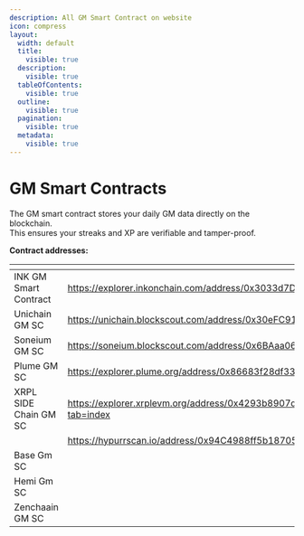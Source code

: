 ```yaml
---
description: All GM Smart Contract on website
icon: compress
layout:
  width: default
  title:
    visible: true
  description:
    visible: true
  tableOfContents:
    visible: true
  outline:
    visible: true
  pagination:
    visible: true
  metadata:
    visible: true
---
```


# GM Smart Contracts

The GM smart contract stores your daily GM data directly on the blockchain.\
This ensures your streaks and XP are verifiable and tamper-proof.

**Contract addresses:**

<table data-view="cards"><thead><tr><th></th><th data-type="content-ref"></th><th data-hidden data-card-cover data-type="image"></th></tr></thead><tbody><tr><td> INK GM Smart Contract </td><td><a href="https://explorer.inkonchain.com/address/0x3033d7DED400547D6442c55159Da5c61f2721633">https://explorer.inkonchain.com/address/0x3033d7DED400547D6442c55159Da5c61f2721633</a></td><td><a href="../.gitbook/assets/ink.jpg">ink.jpg</a></td></tr><tr><td>Unichain GM SC</td><td><a href="https://unichain.blockscout.com/address/0x30eFC910A135d73016A788fDd9A9e8b022dea208">https://unichain.blockscout.com/address/0x30eFC910A135d73016A788fDd9A9e8b022dea208</a></td><td><a href="../.gitbook/assets/Unichain.jpg">Unichain.jpg</a></td></tr><tr><td>Soneium GM SC</td><td><a href="https://soneium.blockscout.com/address/0x6BAaa0653e53F92e11316973bfC1fc8291Fc6f58">https://soneium.blockscout.com/address/0x6BAaa0653e53F92e11316973bfC1fc8291Fc6f58</a></td><td><a href="../.gitbook/assets/soneium.jpg">soneium.jpg</a></td></tr><tr><td>Plume GM SC</td><td><a href="https://explorer.plume.org/address/0x86683f28df33aDCd1cAdC815855102C1685731FC">https://explorer.plume.org/address/0x86683f28df33aDCd1cAdC815855102C1685731FC</a></td><td><a href="../.gitbook/assets/plume.jpg">plume.jpg</a></td></tr><tr><td>XRPL SIDE Chain GM SC</td><td><a href="https://explorer.xrplevm.org/address/0x4293b8907d403b397A4050ebc92a4722aa600720?tab=index">https://explorer.xrplevm.org/address/0x4293b8907d403b397A4050ebc92a4722aa600720?tab=index</a></td><td><a href="../.gitbook/assets/xrp.jpeg">xrp.jpeg</a></td></tr><tr><td></td><td><a href="https://hypurrscan.io/address/0x94C4988ff5b187051187f69Ed75172A7C7962E0a">https://hypurrscan.io/address/0x94C4988ff5b187051187f69Ed75172A7C7962E0a</a></td><td><a href="../.gitbook/assets/Hyperliquid.png">Hyperliquid.png</a></td></tr><tr><td>Base Gm SC</td><td></td><td><a href="../.gitbook/assets/base.jpg">base.jpg</a></td></tr><tr><td>Hemi Gm SC</td><td></td><td><a href="../.gitbook/assets/hemi.jpg">hemi.jpg</a></td></tr><tr><td>Zenchaain GM SC</td><td></td><td><a href="../.gitbook/assets/ZenChain.png">ZenChain.png</a></td></tr></tbody></table>
